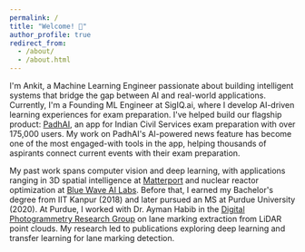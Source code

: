 ```yaml
---
permalink: /
title: "Welcome! 👋"
author_profile: true
redirect_from: 
  - /about/
  - /about.html
---
```


I'm Ankit, a Machine Learning Engineer passionate about building intelligent systems that bridge the gap between AI and real-world applications. Currently, I'm a Founding ML Engineer at SigIQ.ai, where I develop AI-driven learning experiences for exam preparation. I've helped build our flagship product: [PadhAI](https://padhai.ai/), an app for Indian Civil Services exam preparation with over 175,000 users. My work on PadhAI's AI-powered news feature has become one of the most engaged-with tools in the app, helping thousands of aspirants connect current events with their exam preparation.

My past work spans computer vision and deep learning, with applications ranging in 3D spatial intelligence at [Matterport](https://matterport.com) and nuclear reactor optimization at [Blue Wave AI Labs](https://bluewaveailabs.com). Before that, I earned my Bachelor's degree from IIT Kanpur (2018) and later pursued an MS at Purdue University (2020). At Purdue, I worked with Dr. Ayman Habib in the [Digital Photogrammetry Research Group](https://engineering.purdue.edu/CCE/Academics/Groups/Geomatics/DPRG) on lane marking extraction from LiDAR point clouds. My research led to publications exploring deep learning and transfer learning for lane marking detection.